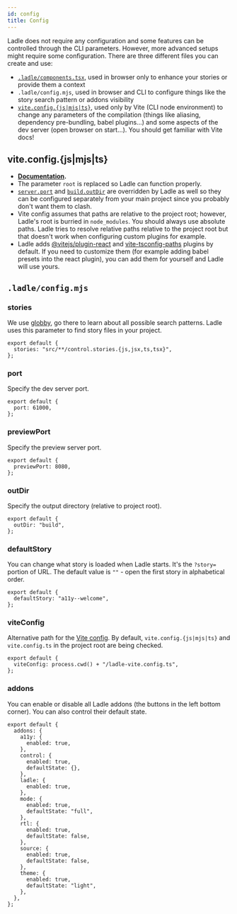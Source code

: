 ```yaml
---
id: config
title: Config
---
```


Ladle does not require any configuration and some features can be controlled through the CLI parameters. However, more advanced setups might require some configuration. There are three different files you can create and use:

- [`.ladle/components.tsx`](./providers), used in browser only to enhance your stories or provide them a context
- `.ladle/config.mjs`, used in browser and CLI to configure things like the story search pattern or addons visibility
- [`vite.config.{js|mjs|ts}`](https://vitejs.dev/config/#config-file-resolving), used only by Vite (CLI node environment) to change any parameters of the compilation (things like aliasing, dependency pre-bundling, babel plugins...) and some aspects of the dev server (open browser on start...). You should get familiar with Vite docs!

## vite.config.{js|mjs|ts}

- **[Documentation](https://vitejs.dev/config).**
- The parameter `root` is replaced so Ladle can function properly.
- [`server.port`](https://vitejs.dev/config/#server-port) and [`build.outDir`](https://vitejs.dev/config/#build-outdir) are overridden by Ladle as well so they can be configured separately from your main project since you probably don't want them to clash.
- Vite config assumes that paths are relative to the project root; however, Ladle's root is burried in `node_modules`. You should always use absolute paths. Ladle tries to resolve relative paths relative to the project root but that doesn't work when configuring custom plugins for example.
- Ladle adds [@vitejs/plugin-react](https://www.npmjs.com/package/@vitejs/plugin-react) and [vite-tsconfig-paths](https://www.npmjs.com/package/vite-tsconfig-paths) plugins by default. If you need to customize them (for example adding babel presets into the react plugin), you can add them for yourself and Ladle will use yours.

## `.ladle/config.mjs`

### stories

We use [globby](https://github.com/sindresorhus/globby), go there to learn about all possible search patterns. Ladle uses this parameter to find story files in your project.

```tsx
export default {
  stories: "src/**/control.stories.{js,jsx,ts,tsx}",
};
```

### port

Specify the dev server port.

```tsx
export default {
  port: 61000,
};
```

### previewPort

Specify the preview server port.

```tsx
export default {
  previewPort: 8080,
};
```

### outDir

Specify the output directory (relative to project root).

```tsx
export default {
  outDir: "build",
};
```

### defaultStory

You can change what story is loaded when Ladle starts. It's the `?story=` portion of URL. The default value is `""` - open the first story in alphabetical order.

```tsx
export default {
  defaultStory: "a11y--welcome",
};
```

### viteConfig

Alternative path for the [Vite config](https://vitejs.dev/config). By default, `vite.config.{js|mjs|ts}` and `vite.config.ts` in the project root are being checked.

```tsx
export default {
  viteConfig: process.cwd() + "/ladle-vite.config.ts",
};
```

### addons

You can enable or disable all Ladle addons (the buttons in the left bottom corner). You can also control their default state.

```tsx
export default {
  addons: {
    a11y: {
      enabled: true,
    },
    control: {
      enabled: true,
      defaultState: {},
    },
    ladle: {
      enabled: true,
    },
    mode: {
      enabled: true,
      defaultState: "full",
    },
    rtl: {
      enabled: true,
      defaultState: false,
    },
    source: {
      enabled: true,
      defaultState: false,
    },
    theme: {
      enabled: true,
      defaultState: "light",
    },
  },
};
```
